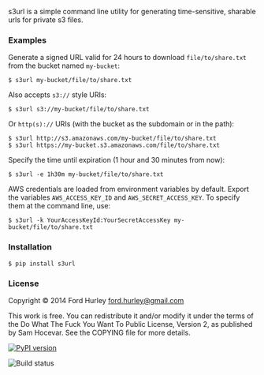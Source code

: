 s3url is a simple command line utility for generating time-sensitive, sharable
urls for private s3 files.


### Examples

Generate a signed URL valid for 24 hours to download `file/to/share.txt` from
the bucket named `my-bucket`:

    $ s3url my-bucket/file/to/share.txt

Also accepts `s3://` style URIs:

    $ s3url s3://my-bucket/file/to/share.txt

Or `http(s)://` URIs (with the bucket as the subdomain or in the path):

    $ s3url http://s3.amazonaws.com/my-bucket/file/to/share.txt
    $ s3url https://my-bucket.s3.amazonaws.com/file/to/share.txt

Specify the time until expiration (1 hour and 30 minutes from now):

    $ s3url -e 1h30m my-bucket/file/to/share.txt

AWS credentials are loaded from environment variables by default. Export the
variables `AWS_ACCESS_KEY_ID` and `AWS_SECRET_ACCESS_KEY`. To specify
them at the command line, use:

    $ s3url -k YourAccessKeyId:YourSecretAccessKey my-bucket/file/to/share.txt


### Installation

    $ pip install s3url


### License

Copyright © 2014 Ford Hurley <ford.hurley@gmail.com>

This work is free. You can redistribute it and/or modify it under the
terms of the Do What The Fuck You Want To Public License, Version 2,
as published by Sam Hocevar. See the COPYING file for more details.


[![PyPI version](http://img.shields.io/pypi/v/s3url.svg)](https://pypi.python.org/pypi/s3url)

![Build status](https://www.codeship.io/projects/eafe1020-a532-0131-51d0-3e9695abd440/status)
